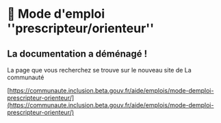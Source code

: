 # 📘 Mode d'emploi ''prescripteur/orienteur''

## La documentation a déménagé !&#x20;

La page que vous recherchez se trouve sur le nouveau site de La communauté &#x20;

[https://communaute.inclusion.beta.gouv.fr/aide/emplois/mode-demploi-prescripteur-orienteur/](https://communaute.inclusion.beta.gouv.fr/aide/emplois/mode-demploi-prescripteur-orienteur/)
